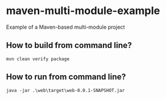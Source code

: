 # maven-multi-module-example
Example of a Maven-based multi-module project

## How to build from command line?

`mvn clean verify package`

## How to run from command line?

`java -jar .\web\target\web-0.0.1-SNAPSHOT.jar`
